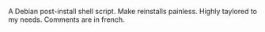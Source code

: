 A Debian post-install shell script. Make reinstalls painless. Highly taylored to my needs. Comments are in french.
